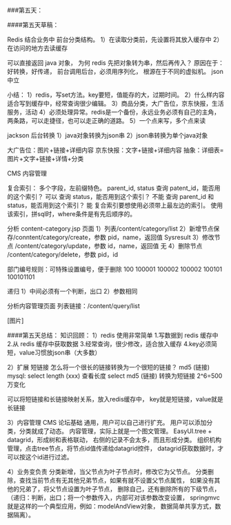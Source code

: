###第五天：

####第五天草稿：


Redis 结合业务中
前台分类结构。
1）在读取分类前，先设置将其放入缓存中
2）在访问的地方去读缓存

可以直接返回 java 对象，
为何 redis 先把对象转为串，然后再传入？
原因在于：好转换，好传递，
前台调用后台，必须用序列化，
根源在于不同的虚拟机。
json中立

小结：
1）redis，写set方法。key要短，值能存的大，过期时间。
2）什么样内容适合写到缓存中，经常查询很少编辑。
3）商品分类，大广告位，京东快报，生活服务，活动
4）必须处理异常。redis是一个备份，永远业务必须有自己的主角，
两条路，可以走捷径，也可以走正确的道路。
5）一个点来写，多个点来读

jackson 后台转换
1）java对象转换为json串
2）json串转换为单个java对象

大广告位：图片+链接+详细内容
京东快报：文字+链接+详细内容
抽象：详细表=图片+文字+链接+详情+分类

CMS 内容管理

复合索引：
多个字段，左前缀特色。
parent_id, status
查询 patent_id，能否用的这个索引？ 可以
查询 status，能否用到这个索引？ 不能
查询 parent_id 和 status，能否用到这个索引？ 能
复合索引要想使用必须带上最左边的索引。
使用该索引，拼sql时，where条件是有先后顺序的。

分析 content-category.jsp 页面
1）列表/content/category/list
2）新增节点保存/conntent/category/create，参数 pid，name，返回值 Sysresult
3）修改节点 /content/category/update，参数 id，name，返回值 无
4）删除节点 /content/category/delete，参数 pid，id

部门编号规则：可特殊设置编号，便于删除
100
100001
100002
100002
100101
100101101

递归
1）中间必须有一个判断，出口
2）参数相同

分析内容管理页面
列表链接：/content/query/list

[图片]



####第五天总结：
知识回顾：
1）redis 使用非常简单
1.写数据到 redis 缓存中
2.从 redis 缓存中获取数据
3.经常查询，很少修改，适合放入缓存
4.key必须简短，value习惯放json串（大多数）

2）扩展 短链接
怎么将一个很长的链接转换为一个很短的链接？
md5 (链接)
mysql:
select length (xxx) 查看长度
select md5 (链接) 转换为短链接
2^6=500万变化

可以将短链接和长链接映射关系，放入redis缓存中，
key就是短链接，value就是长链接

3）内容管理 CMS 论坛基础
通用，用户可以自己进行扩充。
用户可以添加分类，分类就成了动态。
内容管理，实际上就是一个图文管理。
EasyUI.tree + datagrid，形成树和表格联动，
右侧的记录不会太多，而且形成分类。
组织机构管理，点击tree节点，将节点id值传递给datagrid控件，
datagrid获取数据时，才可以按这个id进行过滤。

4）业务变负责
分类新增，当父节点为叶子节点时，修改它为父节点。
分类删除，查找当前节点有无其他兄弟节点，如果有就不设置父节点属性，
如果没有其他的兄弟了，将父节点设置为叶子节点，
删除自己，还有删除所有的下级节点，
（递归：判断，出口；将一个参数传入，内部可对该参数改变设置，
springmvc就是这样的一个典型应用，例如：modelAndView对象，
数据简单共享方式，数据隔离）。


